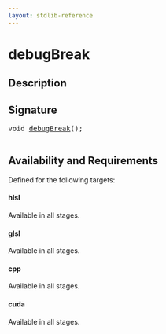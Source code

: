 ```yaml
---
layout: stdlib-reference
---
```


# debugBreak

## Description





## Signature 

<pre>
<span class="code_keyword">void</span> <a href="/stdlib-reference/global-decls/debugbreak-5">debugBreak</a>();

</pre>

## Availability and Requirements

Defined for the following targets:

#### hlsl
Available in all stages.

#### glsl
Available in all stages.

#### cpp
Available in all stages.

#### cuda
Available in all stages.



